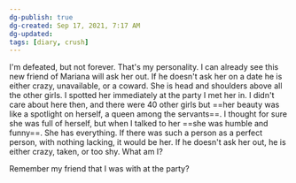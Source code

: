 ```yaml
---
dg-publish: true
dg-created: Sep 17, 2021, 7:17 AM
dg-updated: 
tags: [diary, crush]
---
```


I'm defeated, but not forever. That's my personality. I can already see this new friend of Mariana will ask her out. If he doesn't ask her on a date he is either crazy, unavailable, or a coward. She is head and shoulders above all the other girls. I spotted her immediately at the party I met her in. I didn't care about here then, and there were 40 other girls but ==her beauty was like a spotlight on herself, a queen among the servants==. I thought for sure she was full of herself, but when I talked to her ==she was humble and funny==. She has everything. If there was such a person as a perfect person, with nothing lacking, it would be her. If he doesn't ask her out, he is either crazy, taken, or too shy. What am I?

Remember my friend that I was with at the party?